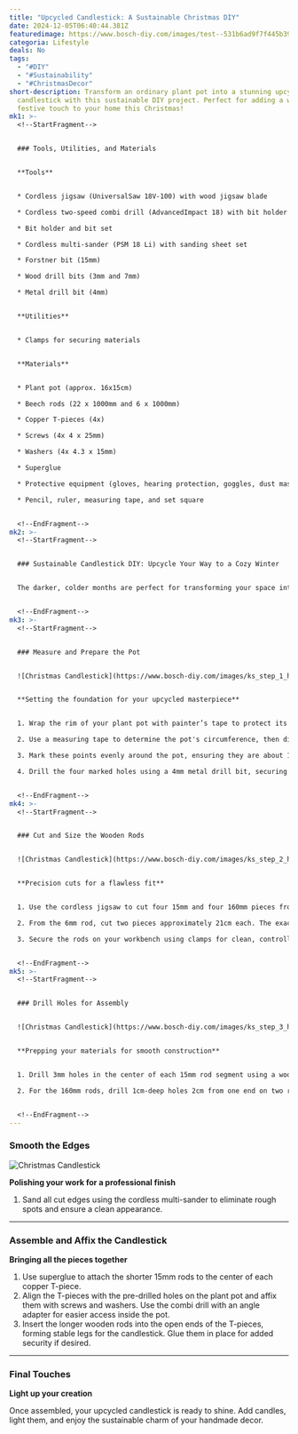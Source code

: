 ```yaml
---
title: "Upcycled Candlestick: A Sustainable Christmas DIY"
date: 2024-12-05T06:40:44.381Z
featuredimage: https://www.bosch-diy.com/images/test--531b6ad9f7f445b3920fe09d7bf1d548.jpg?imgWidth=1140&imgHeight=570&scale=1
categoria: Lifestyle
deals: No
tags:
  - "#DIY"
  - "#Sustainability"
  - "#ChristmasDecor"
short-description: Transform an ordinary plant pot into a stunning upcycled
  candlestick with this sustainable DIY project. Perfect for adding a warm,
  festive touch to your home this Christmas!
mk1: >-
  <!--StartFragment-->


  ### Tools, Utilities, and Materials


  **Tools**


  * Cordless jigsaw (UniversalSaw 18V-100) with wood jigsaw blade

  * Cordless two-speed combi drill (AdvancedImpact 18) with bit holder and bit set

  * Bit holder and bit set

  * Cordless multi-sander (PSM 18 Li) with sanding sheet set

  * Forstner bit (15mm)

  * Wood drill bits (3mm and 7mm)

  * Metal drill bit (4mm)


  **Utilities**


  * Clamps for securing materials


  **Materials**


  * Plant pot (approx. 16x15cm)

  * Beech rods (22 x 1000mm and 6 x 1000mm)

  * Copper T-pieces (4x)

  * Screws (4x 4 x 25mm)

  * Washers (4x 4.3 x 15mm)

  * Superglue

  * Protective equipment (gloves, hearing protection, goggles, dust mask)

  * Pencil, ruler, measuring tape, and set square


  <!--EndFragment-->
mk2: >-
  <!--StartFragment-->


  ### Sustainable Candlestick DIY: Upcycle Your Way to a Cozy Winter


  The darker, colder months are perfect for transforming your space into a warm, inviting retreat. Rather than buying new decorations, why not embrace the charm of upcycling? This step-by-step guide will show you how to transform a simple plant pot into a stunning, sustainable candlestick to light up your holiday season.


  <!--EndFragment-->
mk3: >-
  <!--StartFragment-->


  ### Measure and Prepare the Pot


  ![Christmas Candlestick](https://www.bosch-diy.com/images/ks_step_1_hires--ef0077ee4e2049e0bd17250306a8a59c.jpg?imgWidth=750&imgHeight=421&scale=1 "Christmas Candlestick")


  **Setting the foundation for your upcycled masterpiece**


  1. Wrap the rim of your plant pot with painter’s tape to protect its surface.

  2. Use a measuring tape to determine the pot's circumference, then divide it by the number of candleholders (four in this case).

  3. Mark these points evenly around the pot, ensuring they are about 18mm from the rim.

  4. Drill the four marked holes using a 4mm metal drill bit, securing the pot with clamps to keep it steady.


  <!--EndFragment-->
mk4: >-
  <!--StartFragment-->


  ### Cut and Size the Wooden Rods


  ![Christmas Candlestick](https://www.bosch-diy.com/images/ks_step_2_hires--d82fea07c67b4906b32dc916687f25b4.jpg?imgWidth=750&imgHeight=421&scale=1 "Christmas Candlestick")


  **Precision cuts for a flawless fit**


  1. Use the cordless jigsaw to cut four 15mm and four 160mm pieces from the 22mm beech rod.

  2. From the 6mm rod, cut two pieces approximately 21cm each. The exact length may vary depending on your pot size.

  3. Secure the rods on your workbench using clamps for clean, controlled cuts.


  <!--EndFragment-->
mk5: >-
  <!--StartFragment-->


  ### Drill Holes for Assembly


  ![Christmas Candlestick](https://www.bosch-diy.com/images/ks_step_3_hires--c0acd65b8f0743c786178c22de26d24c.jpg?imgWidth=750&imgHeight=421&scale=1 "Christmas Candlestick")


  **Prepping your materials for smooth construction**


  1. Drill 3mm holes in the center of each 15mm rod segment using a wood drill bit.

  2. For the 160mm rods, drill 1cm-deep holes 2cm from one end on two rods. On the other two, drill 3cm from the edge.


  <!--EndFragment-->
---
```

<!--StartFragment-->

### Smooth the Edges

![Christmas Candlestick](https://www.bosch-diy.com/images/ks_step_4_hires--babdfd23fbbc47f7ba67cf7d47072c2f.jpg?imgWidth=750&imgHeight=421&scale=1 "Christmas Candlestick")

**Polishing your work for a professional finish**

1. Sand all cut edges using the cordless multi-sander to eliminate rough spots and ensure a clean appearance.

- - -

### Assemble and Affix the Candlestick

**Bringing all the pieces together**

1. Use superglue to attach the shorter 15mm rods to the center of each copper T-piece.
2. Align the T-pieces with the pre-drilled holes on the plant pot and affix them with screws and washers. Use the combi drill with an angle adapter for easier access inside the pot.
3. Insert the longer wooden rods into the open ends of the T-pieces, forming stable legs for the candlestick. Glue them in place for added security if desired.

- - -

### Final Touches

**Light up your creation**

Once assembled, your upcycled candlestick is ready to shine. Add candles, light them, and enjoy the sustainable charm of your handmade decor.

<!--EndFragment-->